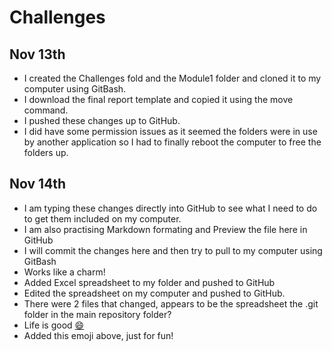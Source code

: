 # Challenges
## Nov 13th
- I created the Challenges fold and the Module1 folder and cloned it to my computer using GitBash.  
- I download the final report template and copied it using the move command.  
- I pushed these changes up to GitHub.  
- I did have some permission issues as it seemed the folders were in use by another application so I had to finally reboot the computer to free the folders up. 
## Nov 14th 
- I am typing these changes directly into GitHub to see what I need to do to get them included on my computer.  
- I am also practising Markdown formating and Preview the file here in GitHub
- I will commit the changes here and then try to pull to my computer using GitBash  
- Works like a charm!
- Added Excel spreadsheet to my folder and pushed to GitHub
- Edited the spreadsheet on my computer and pushed to GitHub.
- There were 2 files that changed, appears to be the spreadsheet the .git folder in the main repository folder?
- Life is good [:smile:]("#" ":smile:")
- Added this emoji above, just for fun!
